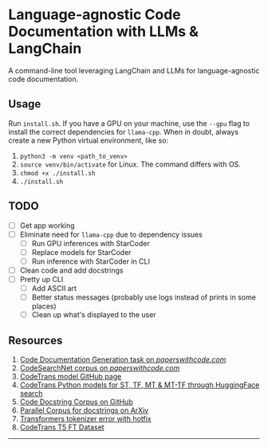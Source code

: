 # Language-agnostic Code Documentation with LLMs & LangChain

A command-line tool leveraging LangChain and LLMs for language-agnostic code documentation.

## Usage

Run `install.sh`. If you have a GPU on your machine, use the `--gpu` flag to install the correct dependencies for `llama-cpp`. When in doubt, always create a new Python virtual environment, like so:
1. `python3 -m venv <path_to_venv>`
2. `source venv/bin/activate` for Linux. The command differs with OS.
3. `chmod +x ./install.sh`
4. `./install.sh`

## TODO

- [ ] Get app working
- [ ] Eliminate need for `llama-cpp` due to dependency issues
  - [ ] Run GPU inferences with StarCoder
  - [ ] Replace models for StarCoder
  - [ ] Run inference with StarCoder in CLI
- [ ] Clean code and add docstrings
- [ ] Pretty up CLI
  - [ ] Add ASCII art
  - [ ] Better status messages (probably use logs instead of prints in some places)
  - [ ] Clean up what's displayed to the user 

## Resources

1. [Code Documentation Generation task on *paperswithcode.com*](https://paperswithcode.com/task/code-documentation-generation)
2. [CodeSearchNet corpus on *paperswithcode.com*](https://paperswithcode.com/dataset/codesearchnet)
3. [CodeTrans model GitHub page](https://github.com/agemagician/CodeTrans)
4. [CodeTrans Python models for ST, TF, MT & MT-TF through HuggingFace search](https://huggingface.co/search/full-text?q=codetrans+code+documentation+generation+python&type=model)
5. [Code Docstring Corpus on GitHub](https://github.com/EdinburghNLP/code-docstring-corpus)
6. [Parallel Corpus for docstrings on ArXiv](https://arxiv.org/abs/1707.02275)
7. [Transformers tokenizer error with hotfix](https://discuss.huggingface.co/t/error-with-new-tokenizers-urgent/2847/3)
8. [CodeTrans T5 FT Dataset](https://www.dropbox.com/sh/488bq2of10r4wvw/AACs5CGIQuwtsD7j_Ls_JAORa/finetuning_dataset?dl=0&subfolder_nav_tracking=1)

---
